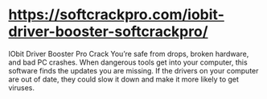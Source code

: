 # https://softcrackpro.com/iobit-driver-booster-softcrackpro/
IObit Driver Booster Pro Crack  You’re safe from drops, broken hardware, and bad PC crashes. When dangerous tools get into your computer, this software finds the updates you are missing. If the drivers on your computer are out of date, they could slow it down and make it more likely to get viruses.
